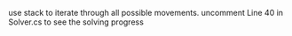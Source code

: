 use stack to iterate through all possible movements.
uncomment Line 40 in Solver.cs to see the solving progress